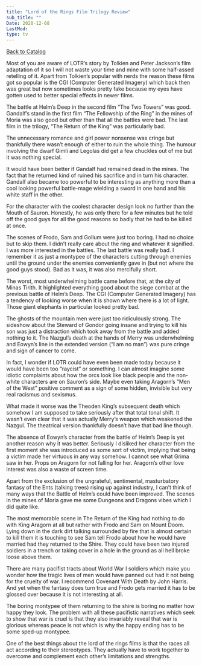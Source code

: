 ```yaml
---
title: "Lord of the Rings Film Trilogy Review"
sub_title: ""
Date: 2020-12-08
LastMod:
type: tv
---
```


[Back to Catalog](/)

Most of you are aware of LOTR’s story by Tolkien and Peter Jackson’s film adaptation of it so I will not waste your time and mine with some half-assed retelling of it. Apart from Tolkien’s popular with nerds the reason these films got so popular is the CGI (Computer Generated Imagery) which back then was great but now sometimes looks pretty fake because my eyes have gotten used to better special effects in newer films.

The battle at Helm’s Deep in the second film “The Two Towers” was good. Gandalf’s stand in the first film “The Fellowship of the Ring” in the mines of Moria was also good but other than that all the battles were bad. The last film in the trilogy, “The Return of the King” was particularly bad.

The unnecessary romance and girl power nonsense was cringe but thankfully there wasn’t enough of either to ruin the whole thing. The humour involving the dwarf Gimli and Legolas did get a few chuckles out of me but it was nothing special.

It would have been better if Gandalf had remained dead in the mines. The fact that he returned kind of ruined his sacrifice and in turn his character. Gandalf also became too powerful to be interesting as anything more than a cool looking powerful battle-mage wielding a sword in one hand and his white staff in the other.

For the character with the coolest character design look no further than the Mouth of Sauron. Honestly, he was only there for a few minutes but he told off the good guys for all the good reasons so badly that he had to be killed at once.

The scenes of Frodo, Sam and Gollum were just too boring. I had no choice but to skip them. I didn’t really care about the ring and whatever it signified. I was more interested in the battles. The last battle was really bad. I remember it as just a montypee of the characters cutting through enemies until the ground under the enemies conveniently gave in (but not where the good guys stood). Bad as it was, it was also mercifully short.

The worst, most underwhelming battle came before that, at the city of Minas Tirith. It highlighted everything good about the siege combat at the previous battle of Helm’s Deep. The CGI (Computer Generated Imagery) has a tendency of looking worse when it is shown where there is a lot of light. Those giant elephants in particular looked pretty bad.

The ghosts of the mountain men were just too ridiculously strong. The sideshow about the Steward of Gondor going insane and trying to kill his son was just a distraction which took away from the battle and added nothing to it. The Nazgul’s death at the hands of Merry was underwhelming and Eowyn’s line in the extended version (“I am no man”) was pure cringe and sign of cancer to come.

In fact, I wonder if LOTR could have even been made today because it would have been too “raycist” or something. I can almost imagine some idiotic complaints about how the orcs look like black people and the non-white characters are on Sauron’s side. Maybe even taking Aragorn’s “Men of the West” positive comment as a sign of some hidden, invisible but very real racismus and sexismus.

What made it worse was the Theoden King’s subsequent death which somehow I am supposed to take seriously after that total tonal shift. It wasn’t even clear that it was actually Merry’s weapon which weakened the Nazgul. The theatrical version thankfully doesn’t have that bad line though.

The absence of Eowyn’s character from the battle of Helm’s Deep is yet another reason why it was better. Seriously I disliked her character from the first moment she was introduced as some sort of victim, implying that being a victim made her virtuous in any way somehow. I cannot see what Grima saw in her. Props on Aragorn for not falling for her. Aragorn’s other love interest was also a waste of screen time.

Apart from the exclusion of the ungrateful, sentimental, masturbatory fantasy of the Ents (talking trees) rising up against industry, I can’t think of many ways that the Battle of Helm’s could have been improved. The scenes in the mines of Moria gave me some Dungeons and Dragons vibes which I did quite like.

The most memorable scene in The Return of the King had nothing to do with King Aragorn at all but rather with Frodo and Sam on Mount Doom. Lying down in the dark dirt talking surrounded by fire that is almost certain to kill them it is touching to see Sam tell Frodo about how he would have married had they returned to the Shire. They could have been two injured soldiers in a trench or taking cover in a hole in the ground as all hell broke loose above them.

There are many pacifist tracts about World War I soldiers which make you wonder how the tragic lives of men would have panned out had it not being for the cruelty of war. I recommend Covenant With Death by John Harris. And yet when the fantasy does turn true and Frodo gets married it has to be glossed over because it is not interesting at all.

The boring montypee of them returning to the shire is boring no matter how happy they look. The problem with all these pacifistic narratives which seek to show that war is cruel is that they also invariably reveal that war is glorious whereas peace is not which is why the happy ending has to be some sped-up montypee.

One of the best things about the lord of the rings films is that the races all act according to their stereotypes. They actually have to work together to overcome and complement each other’s limitations and strengths.
